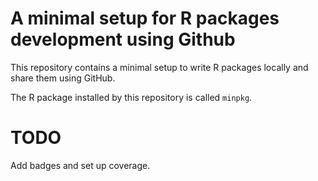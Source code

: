 # A minimal setup for R packages development using Github

This repository contains a minimal setup to write R packages locally and share them using GitHub.

The R package installed by this repository is called `minpkg`.

# TODO

Add badges and set up coverage.
